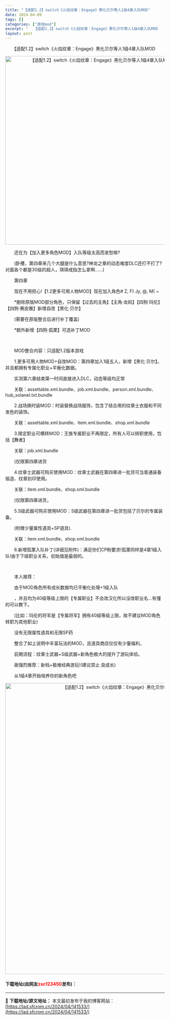 ```yaml
---
title: "【适配1.2】switch《火焰纹章：Engage》黑化贝尔等人1级4章入队MOD"
date: 2024-04-09
tags: []
categories: ["游戏mod"]
excerpt: "　　【适配1.2】switch《火焰纹章：Engage》黑化贝尔等人1级4章入队MOD 　　还在为【加入更多角色MOD】入队等级太高而发愁嘛? 　　(卧槽，第四章来几个大腿是什么意思?神龙之章的动态难度DLC还打不打了?对面各个都是30级的超人，琪琪戒指怎么拿啊&hellip;&hellip;) 　&hellip;"
layout: post
---
```


 <p>　　【适配1.2】switch《火焰纹章：Engage》黑化贝尔等人1级4章入队MOD</p> <p align="center"><img align="" border="0" src="https://lad.sfcrom.cn/wp-content/uploads/2024/04/20240409_661503de464eb.webp" width="594" alt="【适配1.2】switch《火焰纹章：Engage》黑化贝尔等人1级4章入队MOD" /></p> <p>　　还在为【加入更多角色MOD】入队等级太高而发愁嘛?</p> <p>　　(卧槽，第四章来几个大腿是什么意思?神龙之章的动态难度DLC还打不打了?对面各个都是30级的超人，琪琪戒指怎么拿啊&hellip;&hellip;)</p> <p>　　第四章</p> <p>　　现在不用担心!【1.2更多可用人物MOD】现在加入角色# Z, F) Jy, @, M( ~</p> <p>　　*删除原版MOD部分角色，只保留【过去的主角】【主角&middot;龙妈】【四狗&middot;玛伦】【四狗&middot;赛皮雅】新增自改【黑化&middot;贝尔】</p> <p>　　(需要在原版整合后进行补丁覆盖)</p> <p>　　*额外新增【四狗&middot;孤栗】可选补丁MOD</p> <p>&nbsp;</p> <p>　　MOD整合内容：只适配1.2版本游戏</p> <p>　　1.更多可用人物MOD+自改MOD：第四章加入1级五人，新增【黑化&middot;贝尔】。并且都拥有专属化职业+平衡化数据。</p> <p>　　实测第六章结束第一时间直接进入DLC，动态等级均正常</p> <p>　　关联：assettable.xml.bundle、job.xml.bundle、person.xml.bundle、hub_solanel.txt.bundle</p> <p>　　2.战场换时装MOD：时装替换战场服饰，包含了结合用的纹章士衣服和不同发色的装饰。</p> <p>　　关联：assettable.xml.bundle、item.xml.bundle、shop.xml.bundle</p> <p>　　3.限定职业可横转MOD：王族专属职业不再限定，所有人可以转职使用，包括【舞者】</p> <p>　　关联：job.xml.bundle</p> <p>　　(仅限第四章进货</p> <p>　　4.纹章士武器可购买使用MOD：纹章士武器在第四章进一批货可当普通装备锻造、纹章刻印使用。</p> <p>　　关联：item.xml.bundle、shop.xml.bundle</p> <p>　　(仅限第四章进货，</p> <p>　　5.S级武器可购买使用MOD：S级武器在第四章进一批货包括了贝尔的专属装备。</p> <p>　　(附赠少量属性道具+SP道具).</p> <p>　　关联：item.xml.bundle、shop.xml.bundle</p> <p>　　6.新增孤栗入队补丁(详细见附件)：满足你们CP粉要求!孤栗同样是4章1级入队!由于下级职业关系，初始值是最弱的。</p> <p>&nbsp;</p> <p>　　本人推荐：</p> <p>　　由于MOD角色所有成长数据均已平衡化处理+1级入队</p> <p>　　，并且均为40级等级上限的【专属职业】不会改汉化所以没改职业名&hellip;有懂的可以教下。</p> <p>　　(比如：玛伦的将军是【专属将军】拥有40级等级上限，故不建议MOD角色转职为其他职业)</p> <p>　　没有无限属性道具和无限SP药</p> <p>　　整合了如上说明中丰富玩法的MOD，且道具商店仅仅有少量福利，</p> <p>　　前期流程：纹章士武器+S级武器+新角色极大的提升了游玩体验。</p> <p>　　故强烈推荐：新档+极难经典游玩!(建议禁止 良成长)</p> <p>　　从1级4章开始培养你的新角色吧</p> <p style="text-align: center;"><img src="https://lad.sfcrom.cn/wp-content/uploads/2024/04/20240409_661503df27f29.webp" style="width: 800px; height: 917px;" alt="【适配1.2】switch《火焰纹章：Engage》黑化贝尔等人1级4章入队MOD" /></p> <p><h4>下载地址(由网友<font color="red">zxc123450</font>发布)：</h4></p> 

---
📖 **下载地址/原文地址：** 本文最初发布于我的博客网站：[https://lad.sfcrom.cn/2024/04/141533/](https://lad.sfcrom.cn/2024/04/141533/)
